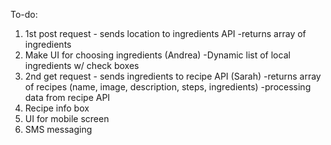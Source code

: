 To-do:

1) 1st post request - sends location to ingredients API
    -returns array of ingredients
2) Make UI for choosing ingredients (Andrea)
    -Dynamic list of local ingredients w/ check boxes
3) 2nd get request - sends ingredients to recipe API (Sarah)
    -returns array of recipes (name, image, description, steps, ingredients)
    -processing data from recipe API
4) Recipe info box
5) UI for mobile screen
6) SMS messaging